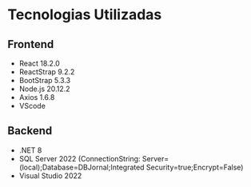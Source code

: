 # Tecnologias Utilizadas 
## Frontend
- React 18.2.0
- ReactStrap 9.2.2
- BootStrap 5.3.3
- Node.js 20.12.2
- Axios 1.6.8
- VScode

## Backend
- .NET 8
- SQL Server 2022 (ConnectionString: Server=(local);Database=DBJornal;Integrated Security=true;Encrypt=False)
- Visual Studio 2022
